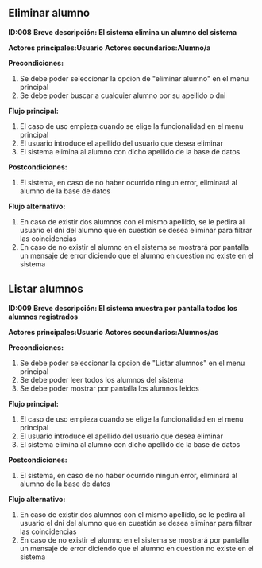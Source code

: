 ## Eliminar alumno  

**ID:008**
**Breve descripción: El sistema elimina un alumno del sistema**

**Actores principales:Usuario**
**Actores secundarios:Alumno/a**

**Precondiciones:**

1. Se debe poder seleccionar la opcion de "eliminar alumno" en el menu principal
2. Se debe poder buscar a cualquier alumno por su apellido o dni

**Flujo principal:**

1. El caso de uso empieza cuando se elige la funcionalidad en el menu principal
2. El usuario introduce el apellido del usuario que desea eliminar
3. El sistema elimina al alumno con dicho apellido de la base de datos

**Postcondiciones:**

1. El sistema, en caso de no haber ocurrido ningun error, eliminará al alumno de la base de datos

**Flujo alternativo:**

1. En caso de existir dos alumnos con el mismo apellido, se le pedira al usuario el dni del alumno que en cuestión se desea eliminar para filtrar las coincidencias
2. En caso de no existir el alumno en el sistema se mostrará por pantalla un mensaje de error diciendo que el alumno en cuestion no existe en el sistema


## Listar alumnos  

**ID:009**
**Breve descripción: El sistema muestra por pantalla todos los alumnos registrados**

**Actores principales:Usuario**
**Actores secundarios:Alumnos/as**

**Precondiciones:**

1. Se debe poder seleccionar la opcion de "Listar alumnos" en el menu principal
2. Se debe poder leer todos los alumnos del sistema
3. Se debe poder mostrar por pantalla los alumnos leidos

**Flujo principal:**

1. El caso de uso empieza cuando se elige la funcionalidad en el menu principal
2. El usuario introduce el apellido del usuario que desea eliminar
3. El sistema elimina al alumno con dicho apellido de la base de datos

**Postcondiciones:**

1. El sistema, en caso de no haber ocurrido ningun error, eliminará al alumno de la base de datos

**Flujo alternativo:**

1. En caso de existir dos alumnos con el mismo apellido, se le pedira al usuario el dni del alumno que en cuestión se desea eliminar para filtrar las coincidencias
2. En caso de no existir el alumno en el sistema se mostrará por pantalla un mensaje de error diciendo que el alumno en cuestion no existe en el sistema
